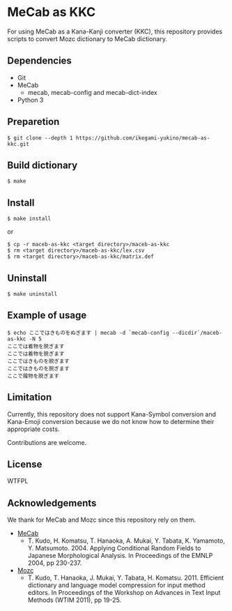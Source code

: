 # MeCab as KKC

For using MeCab as a Kana-Kanji converter (KKC), this repository provides scripts to convert Mozc dictionary to MeCab dictionary.

## Dependencies

- Git
- MeCab
  - mecab, mecab-config and mecab-dict-index
- Python 3

## Preparetion

```
$ git clone --depth 1 https://github.com/ikegami-yukino/mecab-as-kkc.git
```

## Build dictionary

```
$ make
```

## Install

```
$ make install
```

or

```
$ cp -r maceb-as-kkc <target directory>/maceb-as-kkc
$ rm <target directory>/maceb-as-kkc/lex.csv
$ rm <target directory>/maceb-as-kkc/matrix.def
```

## Uninstall

```
$ make uninstall
```

## Example of usage

```
$ echo ここではきものをぬぎます | mecab -d `mecab-config --dicdir`/maceb-as-kkc -N 5
ここでは着物を脱ぎます
ここでは着物を脱ぎます
ここではきものを脱ぎます
ここではきものを脱ぎます
ここで履物を脱ぎます
```

## Limitation

Currently, this repository does not support Kana-Symbol conversion and Kana-Emoji conversion because we do not know how to determine their appropriate costs.

Contributions are welcome.

## License

WTFPL

## Acknowledgements

We thank for MeCab and Mozc since this repository rely on them.

- [MeCab](https://taku910.github.io/mecab/)
  - T. Kudo, H. Komatsu, T. Hanaoka, A. Mukai, Y. Tabata, K. Yamamoto, Y. Matsumoto. 2004. Applying Conditional Random Fields to Japanese Morphological Analysis. In Proceedings of the EMNLP 2004, pp 230-237.
- [Mozc](https://github.com/google/mozc)
  - T. Kudo, T. Hanaoka, J. Mukai, Y. Tabata, H. Komatsu. 2011. Efficient dictionary and language model compression for input method editors. In Proceedings of the Workshop on Advances in Text Input Methods (WTIM 2011), pp 19-25.
